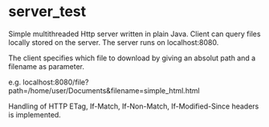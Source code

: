 # server_test

Simple multithreaded Http server written in plain Java. Client can query files locally stored on the server. The server runs on localhost:8080.

The client specifies which file to download by giving an absolut path and a filename as parameter.

e.g. localhost:8080/file?path=/home/user/Documents&filename=simple_html.html

Handling of HTTP ETag, If-Match, If-Non-Match, If-Modified-Since headers is implemented.
